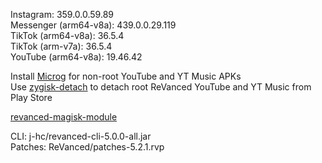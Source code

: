 Instagram: 359.0.0.59.89  
Messenger (arm64-v8a): 439.0.0.29.119  
TikTok (arm64-v8a): 36.5.4  
TikTok (arm-v7a): 36.5.4  
YouTube (arm64-v8a): 19.46.42  

Install [Microg](https://github.com/ReVanced/GmsCore/releases) for non-root YouTube and YT Music APKs  
Use [zygisk-detach](https://github.com/j-hc/zygisk-detach) to detach root ReVanced YouTube and YT Music from Play Store  

[revanced-magisk-module](https://github.com/j-hc/revanced-magisk-module)
  
CLI: j-hc/revanced-cli-5.0.0-all.jar  
Patches: ReVanced/patches-5.2.1.rvp    
